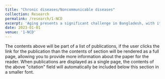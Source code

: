 ```yaml
---
title: "Chronic diseases/Noncommunicable diseases"
collection: Research
permalink: /research/1-NCD
excerpt: 'Aging presents a significant challenge in Bangladesh, with its impact progressively intensifying and leading to a range of serious consequences. Older adults often face new and complex health issues, with many suffering from chronic conditions. Research was conducted to assess the health status, depression, and daily functioning of elderly individuals in the Sylhet region of Bangladesh (1). Additionally, a major contemporary health issue is the rising prevalence of chronic diseases among young adults. This study aimed to identify risk factors for chronic disease and determine the prevalence of such conditions in individuals aged 18 to 39 (2).'
date: 2023-01-01
venue: '1-NCD'
---
```


The contents above will be part of a list of publications, if the user clicks the link for the publication than the contents of section will be rendered as a full page, allowing you to provide more information about the paper for the reader. When publications are displayed as a single page, the contents of the above "citation" field will automatically be included below this section in a smaller font.
